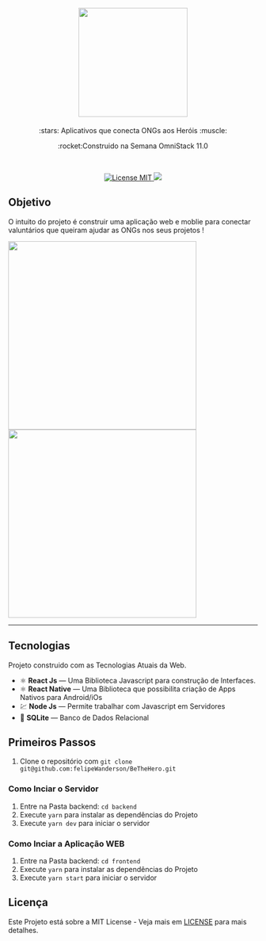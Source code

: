 <h1 align="center">
<br>
  <img src="https://user-images.githubusercontent.com/18500523/77535534-7fa77300-6e79-11ea-8c9d-9b5a6db633d2.png" width="220">
</h1>
<p align="center">:stars: Aplicativos que conecta ONGs aos Heróis :muscle:</p>
<p align="center">:rocket:Construido na Semana OmniStack 11.0</p></br>

<p align="center">
  <a href="https://opensource.org/licenses/MIT">
    <img src="https://img.shields.io/badge/License-MIT-blue.svg" alt="License MIT">
  </a>
  <a href="https://www.linkedin.com/in/felipe-wanderson-2020/" target="_blank">
<img src="https://img.shields.io/badge/-LinkedIn-black.svg?style=flat-square&logo=linkedin&colorB=555">  </a> 
</p>

## Objetivo

<p>O intuito do projeto é construir uma aplicação web e moblie para conectar valuntários que queiram ajudar as ONGs nos seus projetos !</p>
<div>
  <img src="https://user-images.githubusercontent.com/18500523/77491483-a5eaf580-6e1c-11ea-9ab3-f48ff0edc096.png" height="380">
  <img src="https://user-images.githubusercontent.com/18500523/77492785-2c550680-6e20-11ea-8faa-98db2395dc32.png" height="380">
</div>

<hr />

## Tecnologias

Projeto construido com as Tecnologias Atuais da Web.

- ⚛️ **React Js** — Uma Biblioteca Javascript para construção de Interfaces.
- ⚛️ **React Native** — Uma Biblioteca que possibilita criação de Apps Nativos para Android/iOs
- 💹 **Node Js** — Permite trabalhar com Javascript em Servidores
- 📄 **SQLite** — Banco de Dados Relacional

## Primeiros Passos

1. Clone o repositório com  `git clone git@github.com:felipeWanderson/BeTheHero.git`

### Como Inciar o Servidor 

1. Entre na Pasta backend: `cd backend`
2. Execute `yarn` para instalar as dependências do Projeto<br />
3. Execute `yarn dev` para iniciar o servidor

### Como Inciar a Aplicação WEB

1. Entre na Pasta backend: `cd frontend`
2. Execute `yarn` para instalar as dependências do Projeto<br />
3. Execute `yarn start` para iniciar o servidor

## Licença

Este Projeto está sobre a MIT License - Veja mais em [LICENSE](https://opensource.org/licenses/MIT) para mais detalhes.
